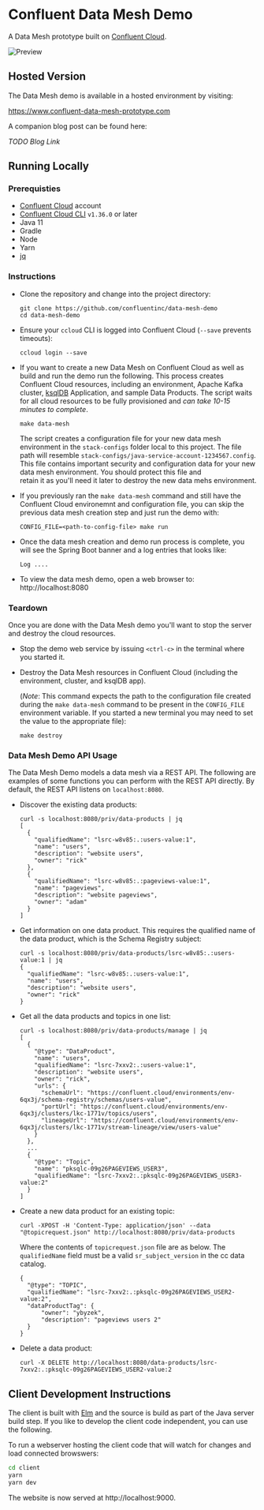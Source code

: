# Confluent Data Mesh Demo

A Data Mesh prototype built on [Confluent Cloud](https://www.confluent.io/confluent-cloud/tryfree/).

![Preview](preview.png)

## Hosted Version

The Data Mesh demo is available in a hosted environment by visiting:

https://www.confluent-data-mesh-prototype.com

A companion blog post can be found here:

*TODO Blog Link*

## Running Locally 

###  Prerequisties
* [Confluent Cloud](https://www.confluent.io/confluent-cloud/tryfree/) account
* [Confluent Cloud CLI](https://docs.confluent.io/ccloud-cli/current/install.html) `v1.36.0` or later
* Java 11
* Gradle
* Node
* Yarn
* [jq](https://stedolan.github.io/jq/download/)

### Instructions

* Clone the repository and change into the project directory:
  ```
  git clone https://github.com/confluentinc/data-mesh-demo
  cd data-mesh-demo
  ```

* Ensure your `ccloud` CLI is logged into Confluent Cloud (`--save` prevents timeouts):
  ```
  ccloud login --save
  ```
  
* If you want to create a new Data Mesh on Confluent Cloud as well as build and run the demo run the following.
  This process creates Confluent Cloud resources, including an environment, Apache Kafka cluster, [ksqlDB](https://ksqldb.io/) Application, and sample Data Products.
  The script waits for all cloud resources to be fully provisioned and *can take 10-15 minutes to complete*.
 
  ```
  make data-mesh
  ```
  
  The script creates a configuration file for your new data mesh environment in the `stack-configs` folder 
  local to this project. The file path will resemble `stack-configs/java-service-account-1234567.config`. This file contains
  important security and configuration data for your new data mesh environment. You should protect this file and  
  retain it as you'll need it later to destroy the new data mehs environment.

 
* If you previously ran the `make data-mesh` command and still have the Confluent Cloud environemnt and 
configuration file, you can skip the previous data mesh creation step and just run the demo with:
  ```
  CONFIG_FILE=<path-to-config-file> make run
  ```
 
* Once the data mesh creation and demo run process is complete, you will see the Spring Boot banner 
  and a log entries that looks like:
  ```
  Log ....
  ```
 
* To view the data mesh demo, open a web browser to: http://localhost:8080

### Teardown

Once you are done with the Data Mesh demo you'll want to stop the server and destroy the cloud resources.

* Stop the demo web service by issuing `<ctrl-c>` in the terminal where you started it.

* Destroy the Data Mesh resources in Confluent Cloud (including the environment, cluster, and ksqlDB app).
 
  (_Note_: This command expects the path to the configuration file created during the `make data-mesh` 
  command to be present in the `CONFIG_FILE` environment variable. If you started a new terminal you may need to 
  set the value to the appropriate file):
  ```
  make destroy
  ```
  
### Data Mesh Demo API Usage

The Data Mesh Demo models a data mesh via a REST API. The following are examples of some functions you can perform
with the REST API directly. By default, the REST API listens on `localhost:8080`.

* Discover the existing data products:
  ```
  curl -s localhost:8080/priv/data-products | jq
  [
    {
      "qualifiedName": "lsrc-w8v85:.:users-value:1",
      "name": "users",
      "description": "website users",
      "owner": "rick"
    },
    {
      "qualifiedName": "lsrc-w8v85:.:pageviews-value:1",
      "name": "pageviews",
      "description": "website pageviews",
      "owner": "adam"
    }
  ]
  ```

* Get information on one data product. This requires the qualified name of the data product, 
which is the Schema Registry subject:

  ```
  curl -s localhost:8080/priv/data-products/lsrc-w8v85:.:users-value:1 | jq
  {
    "qualifiedName": "lsrc-w8v85:.:users-value:1",
    "name": "users",
    "description": "website users",
    "owner": "rick"
  }
  ```

* Get all the data products and topics in one list:
  ```
  curl -s localhost:8080/priv/data-products/manage | jq
  [
    {
      "@type": "DataProduct",
      "name": "users",
      "qualifiedName": "lsrc-7xxv2:.:users-value:1",
      "description": "website users",
      "owner": "rick",
      "urls": {
        "schemaUrl": "https://confluent.cloud/environments/env-6qx3j/schema-registry/schemas/users-value",
        "portUrl": "https://confluent.cloud/environments/env-6qx3j/clusters/lkc-1771v/topics/users",
        "lineageUrl": "https://confluent.cloud/environments/env-6qx3j/clusters/lkc-1771v/stream-lineage/view/users-value"
      }
    },
    ...
    {
      "@type": "Topic",
      "name": "pksqlc-09g26PAGEVIEWS_USER3",
      "qualifiedName": "lsrc-7xxv2:.:pksqlc-09g26PAGEVIEWS_USER3-value:2"
    }
  ]
  ```

* Create a new data product for an existing topic:
  ```
  curl -XPOST -H 'Content-Type: application/json' --data "@topicrequest.json" http://localhost:8080/priv/data-products
  ```
  Where the contents of `topicrequest.json` file are as below. The `qualifiedName` field must be a valid 
  `sr_subject_version` in the cc data catalog.
  ```
  {
    "@type": "TOPIC",
    "qualifiedName": "lsrc-7xxv2:.:pksqlc-09g26PAGEVIEWS_USER2-value:2",
    "dataProductTag": {
        "owner": "ybyzek",
        "description": "pageviews users 2"
    }
  }
  ```

* Delete a data product:
  ```
  curl -X DELETE http://localhost:8080/data-products/lsrc-7xxv2:.:pksqlc-09g26PAGEVIEWS_USER2-value:2
  ```


## Client Development Instructions

The client is built with [Elm](https://elm-lang.org/) and the source is build as part of the Java server build step. 
If you like to develop the client code independent, you can use the following.

To run a webserver hosting the client code that will watch for changes and load
connected browswers:
```sh
cd client
yarn
yarn dev
```

The website is now served at http://localhost:9000.